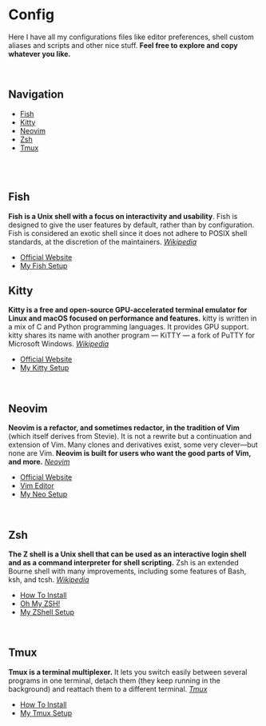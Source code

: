 # Config
Here I have all my configurations files like editor preferences, shell custom aliases and scripts and other nice stuff. **Feel free to explore and copy whatever you like.**

</br>

## Navigation
- [Fish](#fish)
- [Kitty](#kitty)
- [Neovim](#neovim)
- [Zsh](#zsh)
- [Tmux](#tmux)

</br>
</br>

## Fish
**Fish is a Unix shell with a focus on interactivity and usability**. Fish is designed to give the user features by default, rather than by configuration. Fish is considered an exotic shell since it does not adhere to POSIX shell standards, at the discretion of the maintainers. [_Wikipedia_](https://en.wikipedia.org/wiki/Fish_(Unix_shell))
- [Official Website](https://fishshell.com/)
- [My Fish Setup](./fish)

## Kitty
**Kitty is a free and open-source GPU-accelerated terminal emulator for Linux and macOS focused on performance and features.** kitty is written in a mix of C and Python programming languages. It provides GPU support. kitty shares its name with another program — KiTTY — a fork of PuTTY for Microsoft Windows. [_Wikipedia_](https://en.wikipedia.org/wiki/Kitty_(terminal_emulator))

- [Official Website](https://sw.kovidgoyal.net/kitty/)
- [My Kitty Setup](./kitty#readme)

</br>

## Neovim
**Neovim is a refactor, and sometimes redactor, in the tradition of Vim** (which itself derives from Stevie). It is not a rewrite but a continuation and extension of Vim. Many clones and derivatives exist, some very clever—but none are Vim. **Neovim is built for users who want the good parts of Vim, and more.** [_Neovim_](https://neovim.io/charter/)

- [Official Website](https://neovim.io/)
- [Vim Editor](https://www.vim.org/)
- [My Neo Setup](./nvim#readme)

</br>

## Zsh
**The Z shell is a Unix shell that can be used as an interactive login shell and as a command interpreter for shell scripting.** Zsh is an extended Bourne shell with many improvements, including some features of Bash, ksh, and tcsh. [_Wikipedia_](https://en.wikipedia.org/wiki/Z_shell)

- [How To Install](https://github.com/ohmyzsh/ohmyzsh/wiki/Installing-ZSH)
- [Oh My ZSH!](https://ohmyz.sh/)
- [My ZShell Setup](./zsh#readme)

</br>

## Tmux
**Tmux is a terminal multiplexer.** It lets you switch easily between several programs in one terminal, detach them (they keep running in the background) and reattach them to a different terminal. [_Tmux_](https://github.com/tmux/tmux/wiki)

- [How To Install](https://github.com/tmux/tmux/wiki/Installing)
- [My Tmux Setup](./tmux)
